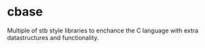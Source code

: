# cbase
Multiple of stb style libraries to enchance the C language with extra datastructures and functionality.
